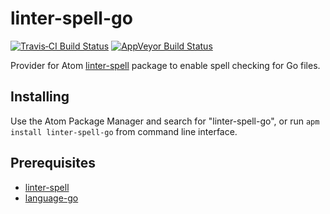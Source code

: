 # linter-spell-go

[![Travis&#x2011;CI Build Status](http://img.shields.io/travis/veger/linter-spell-go/master.svg?label=Linux/OSX%20build)](https://travis-ci.org/veger/linter-spell-go)
[![AppVeyor Build Status](http://img.shields.io/appveyor/ci/veger/linter-spell-go/master.svg?label=Windows%20build)](http://ci.appveyor.com/project/veger/linter-spell-go)

Provider for Atom [linter-spell](https://atom.io/packages/linter-spell) package to enable spell checking for Go files.

## Installing

Use the Atom Package Manager and search for "linter-spell-go", or run `apm install linter-spell-go` from command line interface.

## Prerequisites

* [linter-spell](https://atom.io/packages/linter-spell)
* [language-go](https://atom.io/packages/language-go)
